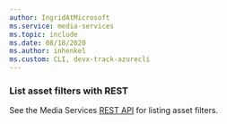 ```yaml
---
author: IngridAtMicrosoft
ms.service: media-services 
ms.topic: include
ms.date: 08/18/2020
ms.author: inhenkel
ms.custom: CLI, devx-track-azurecli
---
```


<!--List asset filters CLI-->

### List asset filters with REST

See the Media Services [REST API](/rest/api/media/asset-filters/list) for listing asset filters.
